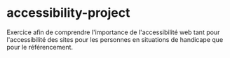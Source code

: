 # accessibility-project
Exercice afin de comprendre l'importance de l'accessibilité web tant pour l'accessibilité des sites pour les personnes en situations de handicape que pour le référencement.
